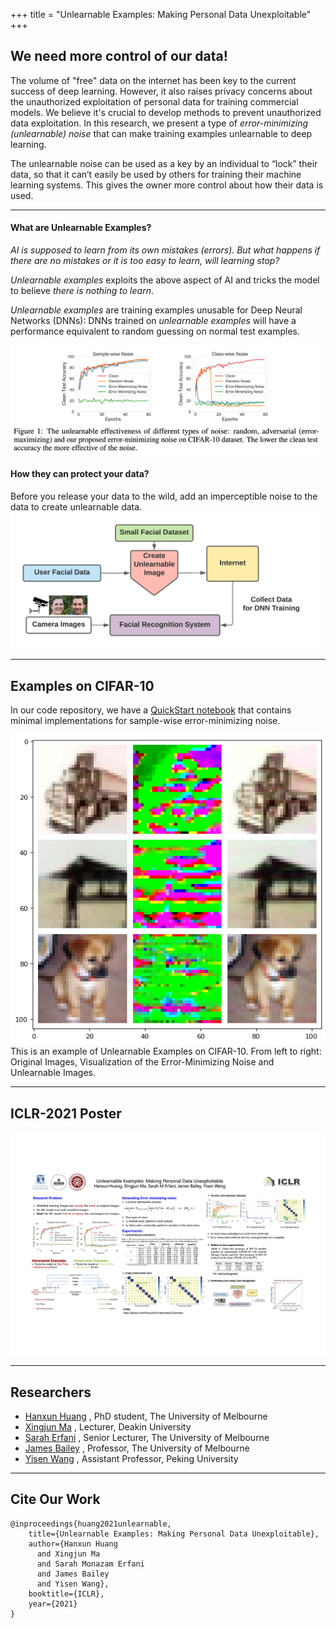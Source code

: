 +++
title = "Unlearnable Examples: Making Personal Data Unexploitable"
+++

## We need more control of our data!

The volume of "free" data on the internet has been key to the current success of deep learning. However, it also raises privacy concerns about the unauthorized exploitation of personal data for training commercial models. We believe it's crucial to develop methods to prevent unauthorized data exploitation. In this research, we present a type of *error-minimizing (unlearnable) noise* that can make training examples unlearnable to deep learning.

The unlearnable noise can be used as a key by an individual to “lock” their data, so that it can’t easily be used by others for training their machine learning systems. This gives the owner more control about how their data is used.


---
#### What are Unlearnable Examples?
*AI is supposed to learn from its own mistakes (errors).  But what happens if there are no mistakes or it is too easy to learn, will learning stop?*

*Unlearnable examples* exploits the above aspect of AI and tricks the model to believe *there is nothing to learn*.

*Unlearnable examples* are training examples unusable for Deep Neural Networks (DNNs): DNNs trained on *unlearnable examples* will have a performance equivalent to random guessing on normal test examples.

<img src="images/CIFAR-10-fig1.png" alt="drawing" width="500"/>



#### How they can protect your data?
Before you release your data to the wild, add an imperceptible noise to the data to create unlearnable data.
<img src="images/exp_face.png" alt="drawing" width="500"/>

---
## Examples on CIFAR-10
In our code repository, we have a [QuickStart notebook](https://github.com/HanxunH/Unlearnable-Examples/blob/main/QuickStart.ipynb) that contains minimal implementations for sample-wise error-minimizing noise.


![](images/CIFAR-10-example.png)
This is an example of Unlearnable Examples on CIFAR-10.
From left to right: Original Images, Visualization of the Error-Minimizing Noise and Unlearnable Images.


---
## ICLR-2021 Poster
![](images/poster.jpg)

---
## Researchers
* [Hanxun Huang](https://hanxunh.github.io/) , PhD student, The University of Melbourne
* [Xingjun Ma](http://xingjunma.com/) , Lecturer, Deakin University
* [Sarah Erfani](https://people.eng.unimelb.edu.au/smonazam/) , Senior Lecturer, The University of Melbourne
* [James Bailey](https://people.eng.unimelb.edu.au/baileyj/) , Professor, The University of Melbourne
* [Yisen Wang](https://yisenwang.github.io/) , Assistant Professor, Peking University



---
## Cite Our Work
```
@inproceedings{huang2021unlearnable,
    title={Unlearnable Examples: Making Personal Data Unexploitable},
    author={Hanxun Huang
      and Xingjun Ma
      and Sarah Monazam Erfani
      and James Bailey
      and Yisen Wang},
    booktitle={ICLR},
    year={2021}
}
```
